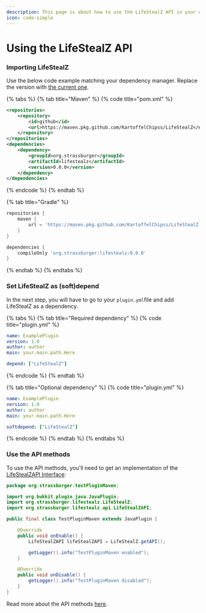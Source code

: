```yaml
---
description: This page is about how to use the LifeStealZ API in your own plugin.
icon: code-simple
---
```


# Using the LifeStealZ API

### Importing LifeStealZ

Use the below code example matching your dependency manager. Replace the version with [the current one](https://github.com/KartoffelChipss/LifeStealZ/releases/latest).

{% tabs %}
{% tab title="Maven" %}
{% code title="pom.xml" %}
```xml
<repositories>
    <repository>
        <id>github</id>
        <url>https://maven.pkg.github.com/KartoffelChipss/LifeStealZ</url>
    </repository>
</repositories>
<dependencies>
    <dependency>
        <groupId>org.strassburger</groupId>
        <artifactId>lifestealz</artifactId>
        <version>0.0.0</version>
    </dependency>
</dependencies>
```
{% endcode %}
{% endtab %}

{% tab title="Gradle" %}
```gradle
repositories {
    maven {
        url = 'https://maven.pkg.github.com/KartoffelChipss/LifeStealZ'
    }
}

dependencies {
    compileOnly 'org.strassburger:lifestealz:0.0.0'
}
```
{% endtab %}
{% endtabs %}

### Set LifeStealZ as (soft)depend

In the next step, you will have to go to your `plugin.yml`file and add LifeStealZ as a dependency.

{% tabs %}
{% tab title="Required dependency" %}
{% code title="plugin.yml" %}
```yaml
name: ExamplePlugin
version: 1.0
author: author
main: your.main.path.Here

depend: ["LifeStealZ"]
```
{% endcode %}
{% endtab %}

{% tab title="Optional dependency" %}
{% code title="plugin.yml" %}
```yaml
name: ExamplePlugin
version: 1.0
author: author
main: your.main.path.Here

softdepend: ["LifeStealZ"]
```
{% endcode %}
{% endtab %}
{% endtabs %}

### Use the API methods

To use the API methods, you'll need to get an implementation of the [LifeStealZAPI Interface](https://javadocs.lifestealz.com/org/strassburger/lifestealz/api/LifeStealZAPI.html):&#x20;

```java
package org.strassburger.testPluginMaven;

import org.bukkit.plugin.java.JavaPlugin;
import org.strassburger.lifestealz.LifeStealZ;
import org.strassburger.lifestealz.api.LifeStealZAPI;

public final class TestPluginMaven extends JavaPlugin {

    @Override
    public void onEnable() {
        LifeStealZAPI lifeStealZAPI = LifeStealZ.getAPI();

        getLogger().info("TestPluginMaven enabled");
    }

    @Override
    public void onDisable() {
        getLogger().info("TestPluginMaven disabled");
    }
}
```

Read more about the API methods [here](api-methods.md).
